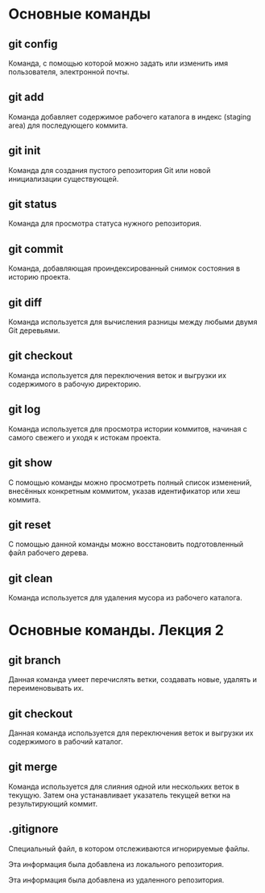 # Основные команды

## git config

Команда, с помощью которой можно задать или изменить имя пользователя, электронной почты.

## git add

Команда добавляет содержимое рабочего каталога в индекс (staging area) для последующего коммита.

## git init

Команда для создания пустого репозитория Git или новой инициализации существующей.

## git status

Команда для просмотра статуса нужного репозитория.

## git commit

Команда, добавляющая проиндексированный снимок состояния в историю проекта. 

## git diff

Команда используется для вычисления разницы между любыми двумя Git деревьями. 

## git checkout

Команда используется для переключения веток и выгрузки их содержимого в рабочую директорию.

## git log

Команда используется для просмотра истории коммитов, начиная с самого свежего и уходя к истокам проекта.

## git show

С помощью команды можно просмотреть полный список изменений, внесённых конкретным коммитом, указав идентификатор или хеш коммита.

## git reset

С помощью данной команды можно восстановить подготовленный файл рабочего дерева.

## git clean

Команда используется для удаления мусора из рабочего каталога.

# Основные команды. Лекция 2

## git branch

Данная команда умеет перечислять ветки, создавать новые, удалять и переименовывать их.

## git checkout

Данная команда используется для переключения веток и выгрузки их содержимого в рабочий каталог.

## git merge

Команда используется для слияния одной или нескольких веток в текущую. Затем она устанавливает указатель текущей ветки на результирующий коммит.

## .gitignore

Специальный файл, в котором отслеживаются игнорируемые файлы.


Эта информация была добавлена из локального репозитория.

Эта информация была добавлена из удаленного репозитория.
